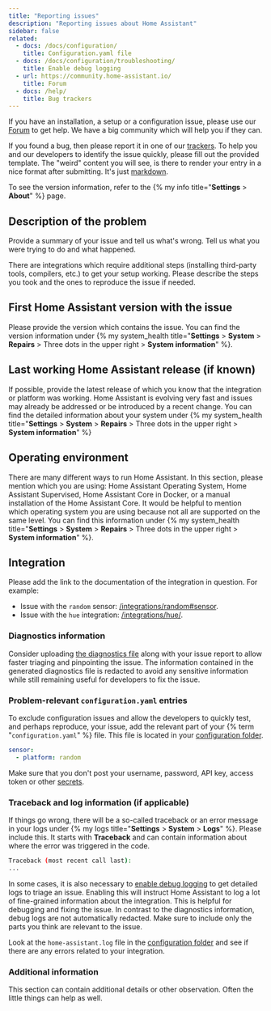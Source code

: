 ```yaml
---
title: "Reporting issues"
description: "Reporting issues about Home Assistant"
sidebar: false
related:
  - docs: /docs/configuration/
    title: Configuration.yaml file
  - docs: /docs/configuration/troubleshooting/
    title: Enable debug logging
  - url: https://community.home-assistant.io/
    title: Forum
  - docs: /help/
    title: Bug trackers
---
```


If you have an installation, a setup or a configuration issue, please use our [Forum](https://community.home-assistant.io/) to get help. We have a big community which will help you if they can.

If you found a bug, then please report it in one of our [trackers](/help/#bugs-feature-requests-and-alike). To help you and our developers to identify the issue quickly, please fill out the provided template. The "weird" content you will see, is there to render your entry in a nice format after submitting. It's just [markdown](https://docs.github.com/en/get-started/writing-on-github/getting-started-with-writing-and-formatting-on-github/basic-writing-and-formatting-syntax).

To see the version information, refer to the {% my info title="**Settings** > **About**" %} page.

## Description of the problem

Provide a summary of your issue and tell us what's wrong. Tell us what you were trying to do and what happened.

There are integrations which require additional steps (installing third-party tools, compilers, etc.) to get your setup working. Please describe the steps you took and the ones to reproduce the issue if needed.

## First Home Assistant version with the issue

Please provide the version which contains the issue. You can find the version information under {% my system_health title="**Settings** > **System** > **Repairs** > Three dots in the upper right > **System information**" %}.

## Last working Home Assistant release (if known)

If possible, provide the latest release of which you know that the integration or platform was working. Home Assistant is evolving very fast and issues may already be addressed or be introduced by a recent change. You can find the detailed information about your system under {% my system_health title="**Settings** > **System** > **Repairs** > Three dots in the upper right > **System information**" %}

## Operating environment

There are many different ways to run Home Assistant. In this section, please mention which you are using: Home Assistant Operating System, Home Assistant Supervised, Home Assistant Core in Docker, or a manual installation of the Home Assistant Core. It would be helpful to mention which operating system you are using because not all are supported on the same level. You can find this information under {% my system_health title="**Settings** > **System** > **Repairs** > Three dots in the upper right > **System information**" %}.

## Integration

Please add the link to the documentation of the integration in question. For example:

- Issue with the `random` sensor: [/integrations/random#sensor](/integrations/random#sensor).
- Issue with the `hue` integration: [/integrations/hue/](/integrations/hue/).

### Diagnostics information

Consider uploading [the diagnostics file](/docs/configuration/troubleshooting/#debug-logs-and-diagnostics) along with your issue report to allow faster triaging and pinpointing the issue.
The information contained in the generated diagnostics file is redacted to avoid any sensitive information while still remaining useful for developers to fix the issue.


### Problem-relevant `configuration.yaml` entries

To exclude configuration issues and allow the developers to quickly test, and perhaps reproduce, your issue, add the relevant part of your {% term "`configuration.yaml`" %} file. This file is located in your [configuration folder](/docs/configuration/).

```yaml
sensor:
  - platform: random
```

Make sure that you don't post your username, password, API key, access token or other [secrets](/docs/configuration/secrets/).

### Traceback and log information (if applicable)

If things go wrong, there will be a so-called traceback or an error message in your logs under {% my logs title="**Settings** > **System** > **Logs**" %}. Please include this. It starts with **Traceback** and can contain information about where the error was triggered in the code.

```bash
Traceback (most recent call last):
...
```

In some cases, it is also necessary to [enable debug logging](/docs/configuration/troubleshooting/#debug-logs-and-diagnostics) to get detailed logs to triage an issue.
Enabling this will instruct Home Assistant to log a lot of fine-grained information about the integration. This is helpful for debugging and fixing the issue.
In contrast to the diagnostics information, debug logs are not automatically redacted. Make sure to include only the parts you think are relevant to the issue.

Look at the `home-assistant.log` file in the [configuration folder](/docs/configuration/) and see if there are any errors related to your integration.

### Additional information

This section can contain additional details or other observation. Often the little things can help as well.
